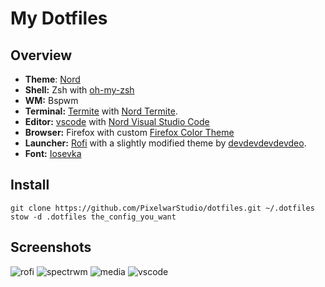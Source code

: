# My Dotfiles
## Overview
* **Theme**: [Nord](https://github.com/arcticicestudio/nord)
* **Shell:** Zsh with [oh-my-zsh](https://github.com/robbyrussell/oh-my-zsh)
* **WM:** Bspwm
* **Terminal:** [Termite](https://github.com/thestinger/termite/) with [Nord Termite](https://github.com/arcticicestudio/nord-termite).
* **Editor:** [vscode](https://github.com/Microsoft/vscode) with [Nord Visual Studio Code](https://github.com/arcticicestudio/nord-visual-studio-code) 
* **Browser:** Firefox with custom [Firefox Color Theme](https://color.firefox.com/?theme=XQAAAALWAAAAAAAAAABBKYhm849SCiazH1KEGccwS-xNVAVO9uwwLEbknM2gAdPX262Lv2kd7_sAGJNY1cxxapVGVOBYgOqZKSZI0KL3Lc0JQ4fWiRkwDKUKkwYc174sV0GaL4Hihx2C_tn5LYUbzpODljD9k0XS0ZIdlQ1P2J_VZKsrmV30U1eUwK7f6bLgJJTtCNJXLSMllZ0Ri___6OxQAA)
* **Launcher:** [Rofi](https://github.com/DaveDavenport/rofi) with a slightly modified theme by [devdevdevdevdeo](https://github.com/devdevdevdevdeo).
* **Font:** [Iosevka](https://github.com/be5invis/Iosevka)
## Install
```
git clone https://github.com/PixelwarStudio/dotfiles.git ~/.dotfiles
stow -d .dotfiles the_config_you_want
```

## Screenshots
![rofi](https://raw.githubusercontent.com/PixelwarStudio/dotfiles/master/rofi.png)
![spectrwm](https://raw.githubusercontent.com/PixelwarStudio/dotfiles/master/spectrwm.png)
![media](https://raw.githubusercontent.com/PixelwarStudio/dotfiles/master/media.png)
![vscode](https://raw.githubusercontent.com/PixelwarStudio/dotfiles/master/vscode.png)
